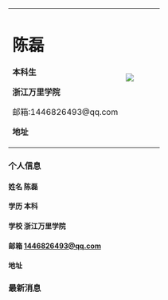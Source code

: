 <table borden="0">
  <tr>
    <td width="75%">
      <h1>陈磊</h1>
      <p><b>本科生</b></p>
      <p><b>浙江万里学院</b></p>
      <p><p>邮箱:1446826493@qq.com</b></p>
      <p><b>地址</b></p>
     </td>
     <td width="25%">
  		<img src="TU~N5_P)ZUTTP}]}U)1KU_G.jp width="100%">   
      </td>
                                                       </tr>
                                                       </table>
                                                       








### 个人信息 
#### 姓名 陈磊
#### 学历 本科
#### 学校 浙江万里学院
#### 邮箱 1446826493@qq.com
#### 地址 

### 最新消息


